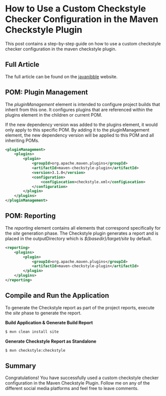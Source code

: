 # How to Use a Custom Checkstyle Checker Configuration in the Maven Checkstyle Plugin
This post contains a step-by-step guide on how to use a custom checkstyle checker configuration in the maven checkstyle plugin.

## Full Article
The full article can be found on the [javanibble][Article1] website.

## POM: Plugin Management
The *pluginManagement* element is intended to configure project builds that inherit from this one. It configures plugins that are referenced within the plugins element in the children or current POM.

If the new dependency version was added to the plugins element, it would only apply to this specific POM. By adding it to the pluginManagement element, the new dependency version will be applied to this POM and all inheriting POMs.

```xml
<pluginManagement>
    <plugins>
        <plugin>
            <groupId>org.apache.maven.plugins</groupId>
            <artifactId>maven-checkstyle-plugin</artifactId>
            <version>3.1.0</version>
            <configuration>
                <configLocation>checkstyle.xml</configLocation>
            </configuration>
        </plugin>
    </plugins>
</pluginManagement>
```

## POM: Reporting
The *reporting* element contains all elements that correspond specifically for the *site* generation phase. The Checkstyle plugin generates a report and is placed in the outputDirectory which is *${basedir}/target/site* by default.

```xml
<reporting>
    <plugins>
        <plugin>
            <groupId>org.apache.maven.plugins</groupId>
            <artifactId>maven-checkstyle-plugin</artifactId>
        </plugin>
    </plugins>
</reporting>
```

## Compile and Run the Application
To generate the Checkstyle report as part of the project reports, execute the *site* phase to generate the report.

**Build Application & Generate Build Report**
```bash
$ mvn clean install site
```

**Generate Checkstyle Report as Standalone**
```bash
$ mvn checkstyle:checkstyle
```

## Summary
Congratulations! You have successfully used a custom checkstyle checker configuration in the Maven Checkstyle Plugin. Follow me on any of the different social media platforms and feel free to leave comments.

[Article1]:https://www.javanibble.com/

